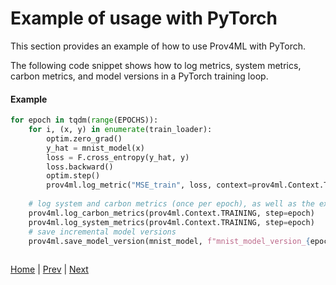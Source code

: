 
# Example of usage with PyTorch

This section provides an example of how to use Prov4ML with PyTorch.

The following code snippet shows how to log metrics, system metrics, carbon metrics, and model versions in a PyTorch training loop.

#### Example

```python
for epoch in tqdm(range(EPOCHS)):
    for i, (x, y) in enumerate(train_loader):
        optim.zero_grad()
        y_hat = mnist_model(x)
        loss = F.cross_entropy(y_hat, y)
        loss.backward()
        optim.step()
        prov4ml.log_metric("MSE_train", loss, context=prov4ml.Context.TRAINING, step=epoch)
    
    # log system and carbon metrics (once per epoch), as well as the execution time
    prov4ml.log_carbon_metrics(prov4ml.Context.TRAINING, step=epoch)
    prov4ml.log_system_metrics(prov4ml.Context.TRAINING, step=epoch)
    # save incremental model versions
    prov4ml.save_model_version(mnist_model, f"mnist_model_version_{epoch}", prov4ml.Context.TRAINING, epoch)
     
```


[Home](README.md) | [Prev](registering_metrics.md) | [Next](usage_lightning.md)
